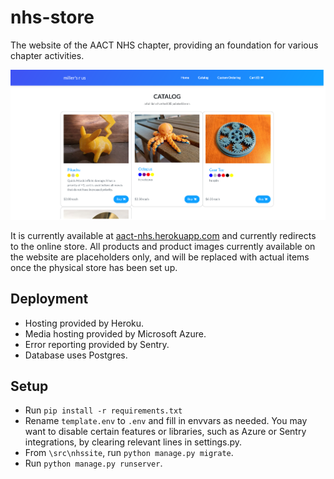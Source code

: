 # nhs-store
The website of the AACT NHS chapter, providing an foundation for various chapter activities.

![Website screenshot](docs/website-ss.png)

It is currently available at [aact-nhs.herokuapp.com](aact-nhs.herokuapp.com/) and currently redirects to the online store. All products and product images currently available on the website are placeholders only, and will be replaced with actual items once the physical store has been set up.

## Deployment
- Hosting provided by Heroku.
- Media hosting provided by Microsoft Azure.
- Error reporting provided by Sentry.
- Database uses Postgres.

## Setup
- Run `pip install -r requirements.txt`
- Rename `template.env` to `.env` and fill in envvars as needed. You may want to disable certain features or libraries, such as Azure or Sentry integrations, by clearing relevant lines in settings.py.
- From `\src\nhssite`, run `python manage.py migrate`.
- Run `python manage.py runserver`.